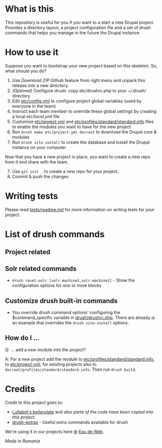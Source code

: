 # What is this

This repository is useful for you if you want to a start a new Drupal project. Provides a directory layout, a project configuration file and a set of drush commands that helps you manage in the future the Drupal instance.

# How to use it

Suppose you want to bootstrap your new project based on this skeleton. So, what should you do?

1. Use _Download ZIP_ Github feature from right menu and unpack this release into a new directory. 
2. _(Optional)_ Configure drush: copy etc/drushrc.php to your ~/.drush/ directory 
3. Edit [etc/config.yml](etc/config.yml) to configure project global variables (used by everyone in the team)
4. Instruct each team member to override these global settings by creating a local *etc/local.yml* file
5. Customize [etc/project.yml](etc/project.yml) and [etc/profiles/standard/standard.info](etc/profiles/standard/standard.info) files to enable the modules you want to have for the new project
6. Run ``drush make etc/project.yml docroot`` to download the Drupal core & modules
7. Run ``drush site-install`` to create the database and install the Drupal instance on your computer

Now that you have a new project in place, you want to create a new repo from it and share with the team.

7. Use ``git init .`` to create a new repo for your project.
8. Commit & push the changes

# Writing tests

Please read [tests/readme.md](tests/readme.md) for more information on writing tests for your project.

# List of drush commands

## Project related

## Solr related commands
* ``drush reset-solr [solr-machine1,solr-machine2]`` - Show the configuration options for one or more blocks

## Customize drush built-in commands

* You override drush command options' configuring the $command_specific variable in [drush/drushrc.php](drush/drushrc.php). 
There are already is an example that overrides the ```drush site-install``` options.

## How do I ...

Q: ... add a new module into the project?

A: For a new project add the module to [etc/profiles/standard/standard.info](etc/profiles/standard/standard.info),
to [etc/project.yml](etc/project.yml), for existing projects also to ```docroot/profiles/standard/standard.info```. Then run ```drush build```.


# Credits

Credit to this project goes to:

* [Lullabot's boilerplate](https://github.com/Lullabot/drupal-boilerplate) and _also parts of the code have been copied into this project_.
* [drush-extras](https://www.drupal.org/project/drush_extras) - Useful extra commands available for drush

We're using it in our projects here @ [Eau de Web](http://www.eaudeweb.ro).


*Made in Romania*

